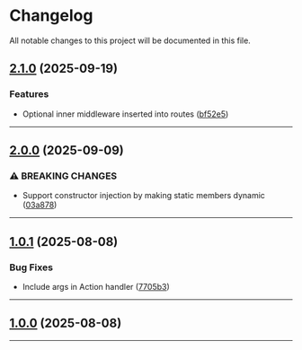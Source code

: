 <!--- BEGIN HEADER -->
# Changelog

All notable changes to this project will be documented in this file.
<!--- END HEADER -->

## [2.1.0](https://github.com/groton-school/slim-norms/compare/v2.0.0...v2.1.0) (2025-09-19)

### Features

* Optional inner middleware inserted into routes ([bf52e5](https://github.com/groton-school/slim-norms/commit/bf52e5c975ca577006b7f44cafcdd14464c1b9b3))


---

## [2.0.0](https://github.com/groton-school/slim-norms/compare/v1.0.1...v2.0.0) (2025-09-09)

### ⚠ BREAKING CHANGES

* Support constructor injection by making static members dynamic ([03a878](https://github.com/groton-school/slim-norms/commit/03a8788d4faaeafb875932448cf97c9d6f530623))


---

## [1.0.1](https://github.com/groton-school/slim-norms/compare/v1.0.0...v1.0.1) (2025-08-08)

### Bug Fixes

* Include args in Action handler ([7705b3](https://github.com/groton-school/slim-norms/commit/7705b34abac8bf3856cbbadb9a075e34670ba3db))


---

## [1.0.0](https://github.com/groton-school/slim-norms/compare/19c729edd285b2d08b71e06ba45cfd2fef17e6c8...v1.0.0) (2025-08-08)


---

